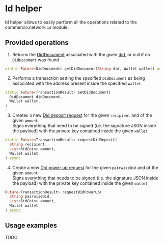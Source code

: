 # Id helper
Id helper allows to easily perform all the operations related to the commercio.network `id` module.

## Provided operations
1. Returns the [DidDocument](../glossary.md) associated with the given [did](../glossary.md), or null if no `DidDocument` was found
```dart
static Future<DidDocument> getDidDocument(String did, Wallet wallet) async
```
2. Performs a transaction setting the specified `DidDocument` as being associated with the address present inside the specified
`wallet`
```dart
static Future<TransactionResult> setDidDocument(
  DidDocument didDocument,
  Wallet wallet,
) 
```
3. Creates a new [Did deposit request](../glossary.md) for the given `recipient` and of the given `amount`  
Signs everything that need to be signed (i.e. the signature JSON inside the payload) with the private key contained inside the
given `wallet`
```dart
static Future<TransactionResult> requestDidDeposit(
  String recipient, 
  List<StdCoin> amount, 
  Wallet wallet
) async
```
4. Create a new [Did power up request](../glossary.md) for the given `pairwiseDid` and of the given `amount`  
Signs everything that needs to be signed (i.e. the signature JSON inside the payload) with the private key contained
inside the given `wallet`
```dart
Future<TransactionResult> requestDidPowerUp(
  String pairwiseDid, 
  List<StdCoin> amount, 
  Wallet wallet
) async
```
## Usage examples
TODO
